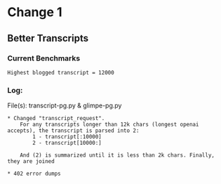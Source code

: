 # Change 1

## Better Transcripts 

### Current Benchmarks
	Highest blogged transcript = 12000


### Log:

  File(s): transcript-pg.py & glimpe-pg.py
	
	* Changed "transcript_request". 
		For any transcripts longer than 12k chars (longest openai accepts), the transcript is parsed into 2:
			1 - transcript[:10000]
			2 - transcript[10000:]
			
		And (2) is summarized until it is less than 2k chars. Finally, they are joined

	* 402 error dumps
